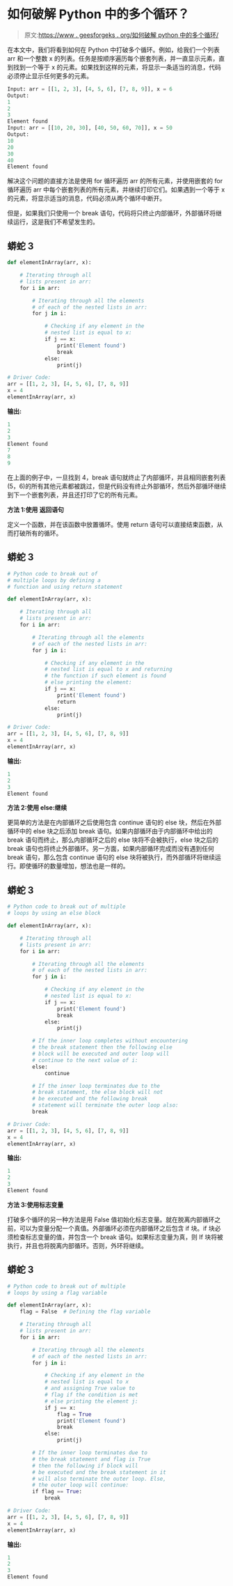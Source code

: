 # 如何破解 Python 中的多个循环？

> 原文:[https://www . geesforgeks . org/如何破解 python 中的多个循环/](https://www.geeksforgeeks.org/how-to-break-out-of-multiple-loops-in-python/)

在本文中，我们将看到如何在 Python 中打破多个循环。例如，给我们一个列表 arr 和一个整数 x 的列表。任务是按顺序遍历每个嵌套列表，并一直显示元素，直到找到一个等于 x 的元素。如果找到这样的元素，将显示一条适当的消息，代码必须停止显示任何更多的元素。

```py
Input: arr = [[1, 2, 3], [4, 5, 6], [7, 8, 9]], x = 6
Output:
1
2
3
Element found
Input: arr = [[10, 20, 30], [40, 50, 60, 70]], x = 50
Output:
10
20
30
40
Element found
```

解决这个问题的直接方法是使用 for 循环遍历 arr 的所有元素，并使用嵌套的 for 循环遍历 arr 中每个嵌套列表的所有元素，并继续打印它们。如果遇到一个等于 x 的元素，将显示适当的消息，代码必须从两个循环中断开。

但是，如果我们只使用一个 break 语句，代码将只终止内部循环，外部循环将继续运行，这是我们不希望发生的。

## 蟒蛇 3

```py
def elementInArray(arr, x):

    # Iterating through all
    # lists present in arr:
    for i in arr:

        # Iterating through all the elements
        # of each of the nested lists in arr:
        for j in i:

            # Checking if any element in the
            # nested list is equal to x:
            if j == x:
                print('Element found')
                break
            else:
                print(j)

# Driver Code:
arr = [[1, 2, 3], [4, 5, 6], [7, 8, 9]]
x = 4
elementInArray(arr, x)
```

**输出:**

```py
1
2
3
Element found
7
8
9
```

在上面的例子中，一旦找到 4，break 语句就终止了内部循环，并且相同嵌套列表(5，6)的所有其他元素都被跳过，但是代码没有终止外部循环，然后外部循环继续到下一个嵌套列表，并且还打印了它的所有元素。

**方法 1:使用** **返回语句**

定义一个函数，并在该函数中放置循环。使用 return 语句可以直接结束函数，从而打破所有的循环。

## 蟒蛇 3

```py
# Python code to break out of
# multiple loops by defining a
# function and using return statement

def elementInArray(arr, x):

    # Iterating through all
    # lists present in arr:
    for i in arr:

        # Iterating through all the elements
        # of each of the nested lists in arr:
        for j in i:

            # Checking if any element in the
            # nested list is equal to x and returning
            # the function if such element is found
            # else printing the element:
            if j == x:
                print('Element found')
                return
            else:
                print(j)

# Driver Code:
arr = [[1, 2, 3], [4, 5, 6], [7, 8, 9]]
x = 4
elementInArray(arr, x)
```

**输出:**

```py
1
2
3
Element found
```

**方法 2:使用 else:继续**

更简单的方法是在内部循环之后使用包含 continue 语句的 else 块，然后在外部循环中的 else 块之后添加 break 语句。如果内部循环由于内部循环中给出的 break 语句而终止，那么内部循环之后的 else 块将不会被执行，else 块之后的 break 语句也将终止外部循环。另一方面，如果内部循环完成而没有遇到任何 break 语句，那么包含 continue 语句的 else 块将被执行，而外部循环将继续运行。即使循环的数量增加，想法也是一样的。

## 蟒蛇 3

```py
# Python code to break out of multiple
# loops by using an else block

def elementInArray(arr, x):

    # Iterating through all
    # lists present in arr:
    for i in arr:

        # Iterating through all the elements
        # of each of the nested lists in arr:
        for j in i:

            # Checking if any element in the
            # nested list is equal to x:
            if j == x:
                print('Element found')
                break
            else:
                print(j)

        # If the inner loop completes without encountering
        # the break statement then the following else
        # block will be executed and outer loop will
        # continue to the next value of i:
        else:
            continue

        # If the inner loop terminates due to the
        # break statement, the else block will not
        # be executed and the following break
        # statement will terminate the outer loop also:
        break

# Driver Code:
arr = [[1, 2, 3], [4, 5, 6], [7, 8, 9]]
x = 4
elementInArray(arr, x)
```

**输出:**

```py
1
2
3
Element found
```

**方法 3:使用标志变量**

打破多个循环的另一种方法是用 False 值初始化标志变量。就在脱离内部循环之前，可以为变量分配一个真值。外部循环必须在内部循环之后包含 if 块。if 块必须检查标志变量的值，并包含一个 break 语句。如果标志变量为真，则 If 块将被执行，并且也将脱离内部循环。否则，外环将继续。

## 蟒蛇 3

```py
# Python code to break out of multiple
# loops by using a flag variable

def elementInArray(arr, x):
    flag = False  # Defining the flag variable

    # Iterating through all
    # lists present in arr:
    for i in arr:

        # Iterating through all the elements
        # of each of the nested lists in arr:
        for j in i:

            # Checking if any element in the
            # nested list is equal to x
            # and assigning True value to
            # flag if the condition is met
            # else printing the element j:
            if j == x:
                flag = True
                print('Element found')
                break
            else:
                print(j)

        # If the inner loop terminates due to
        # the break statement and flag is True
        # then the following if block will
        # be executed and the break statement in it
        # will also terminate the outer loop. Else,
        # the outer loop will continue:
        if flag == True:
            break

# Driver Code:
arr = [[1, 2, 3], [4, 5, 6], [7, 8, 9]]
x = 4
elementInArray(arr, x)
```

**输出:**

```py
1
2
3
Element found
```